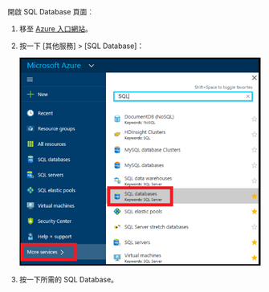 
開啟 SQL Database 頁面︰

1. 移至 [Azure 入口網站](https://portal.azure.com)。
2. 按一下 [其他服務] > [SQL Database]：
   
   ![SQL DATABASE](./media/sql-database-browse-to-database/browse-to-database.png)
3. 按一下所需的 SQL Database。



<!--HONumber=Jan17_HO3-->


